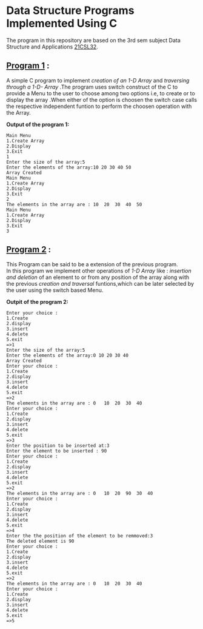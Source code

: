 # Data Structure Programs Implemented Using C

The program in this repository are based on the 3rd sem subject Data Structure and Applications [21CSL32](https://vtu.ac.in/pdf/2021syll/cssyll.pdf).
## [Program 1](arrop.c) : 
A simple C program to implement <i>creation of an 1-D Array </i> and  <i>traversing through a 1-D- Array </i>.The program uses switch
construct of the C to provide a Menu to the user to choose among two options i.e, to create or to display the array .When either of the 
option is choosen the switch case calls the respective independent funtion to perform the choosen operation with the Array.<br>

<b>Output of the program 1:</b>

    Main Menu
    1.Create Array
    2.Display
    3.Exit
    1
    Enter the size of the array:5
    Enter the elements of the array:10 20 30 40 50
    Array Created
    Main Menu
    1.Create Array
    2.Display
    3.Exit
    2
    The elements in the array are : 10	20	30	40	50	
    Main Menu
    1.Create Array
    2.Display
    3.Exit
    3
## [Program 2](arrayadvop.c) :
This Program can be said to be a extension of the previous program.<br>
In this program we implement other operations of <i>1-D Array</i> like : <i>insertion and deletion </i>of an element to or from any 
position of the array along with the previous <i>creation and traversal </i>funtions,which can be later selected by the 
user using the switch based Menu.

<b>Outpit of the program 2: </b>

```
Enter your choice :
1.Create
2.display
3.insert
4.delete
5.exit
=>1
Enter the size of the array:5
Enter the elements of the array:0 10 20 30 40 
Array Created
Enter your choice :
1.Create
2.display
3.insert
4.delete
5.exit
=>2
The elements in the array are : 0   10  20  30  40
Enter your choice :
1.Create
2.display
3.insert
4.delete
5.exit
=>3
Enter the position to be inserted at:3
Enter the element to be inserted : 90
Enter your choice :
1.Create
2.display
3.insert
4.delete
5.exit
=>2
The elements in the array are : 0   10  20  90  30  40	
Enter your choice :
1.Create
2.display
3.insert
4.delete
5.exit
=>4
Enter the the position of the element to be remmoved:3
The deleted element is 90
Enter your choice :
1.Create
2.display
3.insert
4.delete
5.exit
=>2
The elements in the array are : 0   10  20  30  40	
Enter your choice :
1.Create
2.display
3.insert
4.delete
5.exit
=>5
```

